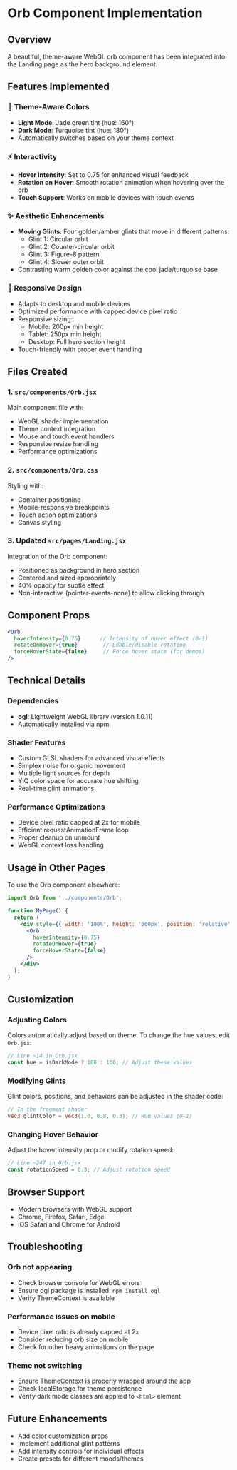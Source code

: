 # Orb Component Implementation

## Overview
A beautiful, theme-aware WebGL orb component has been integrated into the Landing page as the hero background element.

## Features Implemented

### 🎨 Theme-Aware Colors
- **Light Mode**: Jade green tint (hue: 160°)
- **Dark Mode**: Turquoise tint (hue: 180°)
- Automatically switches based on your theme context

### ⚡ Interactivity
- **Hover Intensity**: Set to 0.75 for enhanced visual feedback
- **Rotation on Hover**: Smooth rotation animation when hovering over the orb
- **Touch Support**: Works on mobile devices with touch events

### ✨ Aesthetic Enhancements
- **Moving Glints**: Four golden/amber glints that move in different patterns:
  - Glint 1: Circular orbit
  - Glint 2: Counter-circular orbit
  - Glint 3: Figure-8 pattern
  - Glint 4: Slower outer orbit
- Contrasting warm golden color against the cool jade/turquoise base

### 📱 Responsive Design
- Adapts to desktop and mobile devices
- Optimized performance with capped device pixel ratio
- Responsive sizing:
  - Mobile: 200px min height
  - Tablet: 250px min height
  - Desktop: Full hero section height
- Touch-friendly with proper event handling

## Files Created

### 1. `src/components/Orb.jsx`
Main component file with:
- WebGL shader implementation
- Theme context integration
- Mouse and touch event handlers
- Responsive resize handling
- Performance optimizations

### 2. `src/components/Orb.css`
Styling with:
- Container positioning
- Mobile-responsive breakpoints
- Touch action optimizations
- Canvas styling

### 3. Updated `src/pages/Landing.jsx`
Integration of the Orb component:
- Positioned as background in hero section
- Centered and sized appropriately
- 40% opacity for subtle effect
- Non-interactive (pointer-events-none) to allow clicking through

## Component Props

```jsx
<Orb 
  hoverIntensity={0.75}      // Intensity of hover effect (0-1)
  rotateOnHover={true}        // Enable/disable rotation
  forceHoverState={false}     // Force hover state (for demos)
/>
```

## Technical Details

### Dependencies
- **ogl**: Lightweight WebGL library (version 1.0.11)
- Automatically installed via npm

### Shader Features
- Custom GLSL shaders for advanced visual effects
- Simplex noise for organic movement
- Multiple light sources for depth
- YIQ color space for accurate hue shifting
- Real-time glint animations

### Performance Optimizations
- Device pixel ratio capped at 2x for mobile
- Efficient requestAnimationFrame loop
- Proper cleanup on unmount
- WebGL context loss handling

## Usage in Other Pages

To use the Orb component elsewhere:

```jsx
import Orb from '../components/Orb';

function MyPage() {
  return (
    <div style={{ width: '100%', height: '600px', position: 'relative' }}>
      <Orb
        hoverIntensity={0.75}
        rotateOnHover={true}
        forceHoverState={false}
      />
    </div>
  );
}
```

## Customization

### Adjusting Colors
Colors automatically adjust based on theme. To change the hue values, edit `Orb.jsx`:

```javascript
// Line ~14 in Orb.jsx
const hue = isDarkMode ? 180 : 160; // Adjust these values
```

### Modifying Glints
Glint colors, positions, and behaviors can be adjusted in the shader code:

```glsl
// In the fragment shader
vec3 glintColor = vec3(1.0, 0.8, 0.3); // RGB values (0-1)
```

### Changing Hover Behavior
Adjust the hover intensity prop or modify rotation speed:

```javascript
// Line ~247 in Orb.jsx
const rotationSpeed = 0.3; // Adjust rotation speed
```

## Browser Support
- Modern browsers with WebGL support
- Chrome, Firefox, Safari, Edge
- iOS Safari and Chrome for Android

## Troubleshooting

### Orb not appearing
- Check browser console for WebGL errors
- Ensure ogl package is installed: `npm install ogl`
- Verify ThemeContext is available

### Performance issues on mobile
- Device pixel ratio is already capped at 2x
- Consider reducing orb size on mobile
- Check for other heavy animations on the page

### Theme not switching
- Ensure ThemeContext is properly wrapped around the app
- Check localStorage for theme persistence
- Verify dark mode classes are applied to `<html>` element

## Future Enhancements
- Add color customization props
- Implement additional glint patterns
- Add intensity controls for individual effects
- Create presets for different moods/themes

